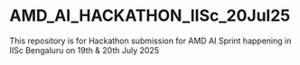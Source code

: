 # AMD_AI_HACKATHON_IISc_20Jul25
This repository is for Hackathon submission for AMD AI Sprint happening in IISc Bengaluru on 19th &amp; 20th July 2025
